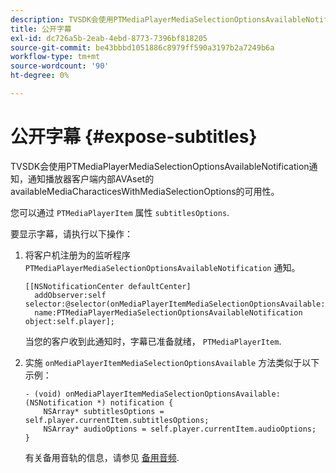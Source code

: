 ```yaml
---
description: TVSDK会使用PTMediaPlayerMediaSelectionOptionsAvailableNotification通知，通知播放器客户端内部AVAset的availableMediaCharacticesWithMediaSelectionOptions的可用性。
title: 公开字幕
exl-id: dc726a5b-2eab-4ebd-8773-7396bf818205
source-git-commit: be43bbbd1051886c8979ff590a3197b2a7249b6a
workflow-type: tm+mt
source-wordcount: '90'
ht-degree: 0%

---
```


# 公开字幕 {#expose-subtitles}

TVSDK会使用PTMediaPlayerMediaSelectionOptionsAvailableNotification通知，通知播放器客户端内部AVAset的availableMediaCharacticesWithMediaSelectionOptions的可用性。

您可以通过 `PTMediaPlayerItem` 属性 `subtitlesOptions`.

要显示字幕，请执行以下操作：

1. 将客户机注册为的监听程序 `PTMediaPlayerMediaSelectionOptionsAvailableNotification` 通知。

   ```
   [[NSNotificationCenter defaultCenter]  
     addObserver:self selector:@selector(onMediaPlayerItemMediaSelectionOptionsAvailable:)  
     name:PTMediaPlayerMediaSelectionOptionsAvailableNotification object:self.player];
   ```

   当您的客户收到此通知时，字幕已准备就绪， `PTMediaPlayerItem`.
1. 实施 `onMediaPlayerItemMediaSelectionOptionsAvailable` 方法类似于以下示例：

   ```
   - (void) onMediaPlayerItemMediaSelectionOptionsAvailable:(NSNotification *) notification { 
       NSArray* subtitlesOptions = self.player.currentItem.subtitlesOptions; 
       NSArray* audioOptions = self.player.currentItem.audioOptions; 
   }
   ```

   有关备用音轨的信息，请参见  [备用音频](../alternate-audio/c-psdk-ios-1.4-alternate-audio.md).
